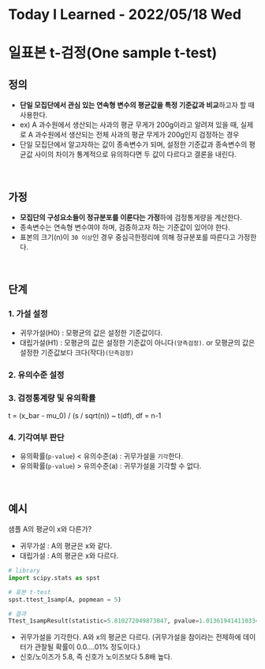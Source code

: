 # Today I Learned - 2022/05/18 Wed

# 일표본 t-검정(One sample t-test)
## 정의
- **단일 모집단에서 관심 있는 연속형 변수의 평균값을 특정 기준값과 비교**하고자 할 때 사용한다.
- ex) A 과수원에서 생산되는 사과의 평균 무게가 200g이라고 알려져 있을 때, 실제로 A 과수원에서 생산되는 전체 사과의 평균 무게가 200g인지 검정하는 경우
- 단일 모집단에서 알고자하는 값이 종속변수가 되며, 설정한 기준값과 종속변수의 평균값 사이의 차이가 통계적으로 유의하다면 두 값이 다르다고 결론을 내린다.
<br>

## 가정
- **모집단의 구성요소들이 정규분포를 이룬다는 가정**하에 검정통게량을 계산한다.
- 종속변수는 연속형 변수여야 하며, 검증하고자 하는 기준값이 있어야 한다.
- 표본의 크기(n)이 `30 이상`인 경우 중심극한정리에 의해 정규분포를 따른다고 가정한다.
<br>

## 단계
### 1. 가설 설정
- 귀무가설(H0) : 모평균의 값은 설정한 기준값이다.
- 대립가설(H1) : 모평균의 값은 설정한 기준값이 아니다`(양측검정)`. or 모평균의 값은 설정한 기준값보다 크다(작다)`(단측검정)`

### 2. 유의수준 설정

### 3. 검정통계량 및 유의확률
t = (x_bar - mu_0) / (s / sqrt(n)) ~ t(df),  df = n-1
<br>

### 4. 기각여부 판단
- 유의확률(`p-value`) < 유의수준(a) : 귀무가설을 `기각`한다.
- 유의확률(`p-value`) > 유의수준(a) : 귀무가설을 기각할 수 없다.

<br>

## 예시
샘플 A의 평균이 x와 다른가?
<br>

- 귀무가설 : A의 평균은 x와 같다.
- 대립가설 : A의 평균은 x와 다르다.

```python
# library
import scipy.stats as spst

# 표본 t-test
spst.ttest_1samp(A, popmean = 5)

# 결과
Ttest_1sampResult(statistic=5.810272049873847, pvalue=1.013619414110334e-08)
```
- 귀무가설을 기각한다. A와 x의 평균은 다르다. (귀무가설을 참이라는 전제하에 데이터가 관찰될 확률이 0.0....01% 정도이다.)
- 신호/노이즈가 5.8, 즉 신호가 노이즈보다 5.8배 높다.
